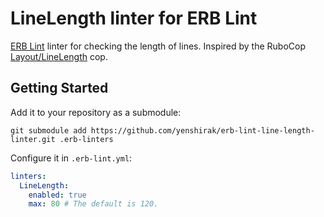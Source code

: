 # LineLength linter for ERB Lint

[ERB Lint](https://github.com/Shopify/erb-lint) linter for checking the length of lines. Inspired by the RuboCop [Layout/LineLength](https://docs.rubocop.org/rubocop/cops_layout.html#layoutlinelength) cop.

## Getting Started

Add it to your repository as a submodule:

```
git submodule add https://github.com/yenshirak/erb-lint-line-length-linter.git .erb-linters
```

Configure it in `.erb-lint.yml`:

```yaml
linters:
  LineLength:
    enabled: true
    max: 80 # The default is 120.
```

